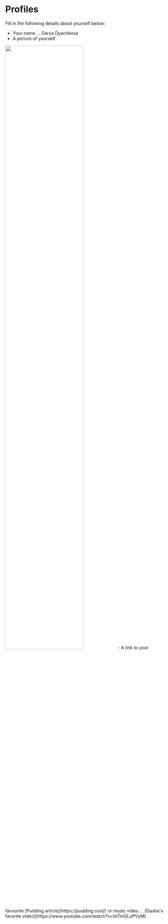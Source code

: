 # Profiles
Fill in the following details about yourself below:
- Your name
... Darya Dyachkova
- A picture of yourself
<img src="https://github.com/ddyachkova/git-practice/blob/ddyachkova-patch-1/Profiles/me%20flowers.JPG" width="70%" height="70%">
- A link to your favourite [Pudding article](https://pudding.cool/) or music video
... [Dasha's favorite video](https://www.youtube.com/watch?v=lmTmGLzPVyM)
